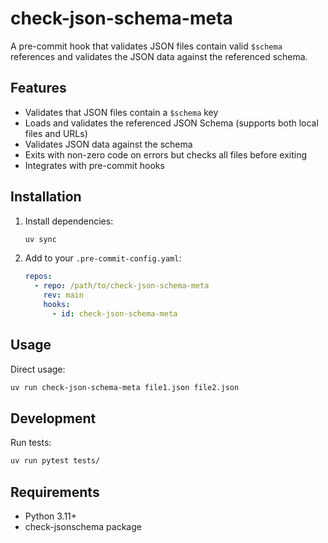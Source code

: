 # check-json-schema-meta

A pre-commit hook that validates JSON files contain valid `$schema` references and validates the JSON data against the referenced schema.

## Features

- Validates that JSON files contain a `$schema` key
- Loads and validates the referenced JSON Schema (supports both local files and URLs)
- Validates JSON data against the schema
- Exits with non-zero code on errors but checks all files before exiting
- Integrates with pre-commit hooks

## Installation

1. Install dependencies:
   ```bash
   uv sync
   ```

2. Add to your `.pre-commit-config.yaml`:
   ```yaml
   repos:
     - repo: /path/to/check-json-schema-meta
       rev: main
       hooks:
         - id: check-json-schema-meta
   ```

## Usage

Direct usage:
```bash
uv run check-json-schema-meta file1.json file2.json
```

## Development

Run tests:
```bash
uv run pytest tests/
```

## Requirements

- Python 3.11+
- check-jsonschema package
